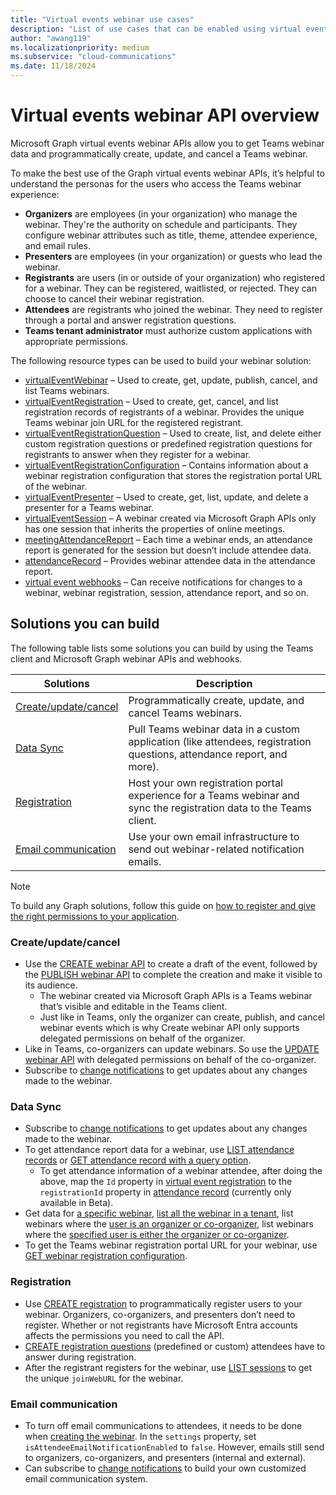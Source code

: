 ```yaml
---
title: "Virtual events webinar use cases"
description: "List of use cases that can be enabled using virtual events webinar APIs"
author: "awang119"
ms.localizationpriority: medium
ms.subservice: "cloud-communications"
ms.date: 11/18/2024
---
```

# Virtual events webinar API overview
Microsoft Graph virtual events webinar APIs allow you to get Teams webinar data and programmatically create, update, and cancel a Teams webinar.

To make the best use of the Graph virtual events webinar APIs, it’s helpful to understand the personas for the users who access the Teams webinar experience: 

- **Organizers** are employees (in your organization) who manage the webinar. They're the authority on schedule and participants. They configure webinar attributes such as title, theme, attendee experience, and email rules.   
- **Presenters** are employees (in your organization) or guests who lead the webinar.   
- **Registrants** are users (in or outside of your organization) who registered for a webinar. They can be registered, waitlisted, or rejected. They can choose to cancel their webinar registration.   
- **Attendees** are registrants who joined the webinar. They need to register through a portal and answer registration questions. 
- **Teams tenant administrator** must authorize custom applications with appropriate permissions.

The following resource types can be used to build your webinar solution: 
- [virtualEventWebinar](/graph/api/resources/virtualeventwebinar) – Used to create, get, update, publish, cancel, and list Teams webinars.  
- [virtualEventRegistration](/graph/api/resources/virtualeventregistration) – Used to create, get, cancel, and list registration records of registrants of a webinar. Provides the unique Teams webinar join URL for the registered registrant. 
- [virtualEventRegistrationQuestion](/graph/api/resources/virtualeventregistrationquestionbase) – Used to create, list, and delete either custom registration questions or predefined registration questions for registrants to answer when they register for a webinar.  
- [virtualEventRegistrationConfiguration](/graph/api/resources/virtualeventwebinarregistrationconfiguration) – Contains information about a webinar registration configuration that stores the registration portal URL of the webinar.  
- [virtualEventPresenter](/graph/api/resources/virtualeventpresenter) – Used to create, get, list, update, and delete a presenter for a Teams webinar. 
- [virtualEventSession](/graph/api/resources/virtualeventsession)  – A webinar created via Microsoft Graph APIs only has one session that inherits the properties of online meetings. 
- [meetingAttendanceReport](/graph/api/resources/meetingattendancereport) – Each time a webinar ends, an attendance report is generated for the session but doesn’t include attendee data.   
- [attendanceRecord](/graph/api/resources/attendancerecord) – Provides webinar attendee data in the attendance report.  
- [virtual event webhooks](/graph/changenotifications-for-virtualevent) – Can receive notifications for changes to a webinar, webinar registration, session, attendance report, and so on.  


## Solutions you can build 
The following table lists some solutions you can build by using the Teams client and Microsoft Graph webinar APIs and webhooks. 

| Solutions     | Description   |
| ------------- | ------------- |
| [Create/update/cancel](#createupdatecancel) | Programmatically create, update, and cancel Teams webinars.|
| [Data Sync](#data-sync) | Pull Teams webinar data in a custom application (like attendees, registration questions, attendance report, and more).  |
| [Registration](#registration)  | Host your own registration portal experience for a Teams webinar and sync the registration data to the Teams client. |
| [Email communication](#email-communication)| Use your own email infrastructure to send out webinar-related notification emails. |

> [!NOTE]
>To build any Graph solutions, follow this guide on [how to register and give the right permissions to your application](/graph/auth/auth-concepts).

### Create/update/cancel 
- Use the [CREATE webinar API](/graph/api/virtualeventsroot-post-webinars) to create a draft of the event, followed by the [PUBLISH webinar API](/graph/api/virtualeventwebinar-publish) to complete the creation and make it visible to its audience.
   - The webinar created via Microsoft Graph APIs is a Teams webinar that’s visible and editable in the Teams client. 
   - Just like in Teams, only the organizer can create, publish, and cancel webinar events which is why Create webinar API only supports delegated permissions on behalf of the organizer.
- Like in Teams, co-organizers can update webinars. So use the [UPDATE webinar API](/graph/api/virtualeventwebinar-update) with delegated permissions on behalf of the co-organizer.
- Subscribe to [change notifications](/graph/changenotifications-for-virtualevent#subscribable-virtual-events) to get updates about any changes made to the webinar.  

### Data Sync 
- Subscribe to [change notifications](/graph/changenotifications-for-virtualevent#subscribable-virtual-events) to get updates about any changes made to the webinar.
- To get attendance report data for a webinar, use [LIST attendance records](/graph/api/attendancerecord-list) or [GET attendance record with a query option](/graph/api/meetingattendancereport-get#example-2-get-the-attendance-report-for-a-webinar-session-by-id).
  - To get attendance information of a webinar attendee, after doing the above, map the `Id` property in [virtual event registration](/graph/api/resources/virtualeventregistration) to the `registrationId` property in [attendance record](/graph/api/resources/attendancerecord) (currently only available in Beta).
- Get data for [a specific webinar](/graph/api/virtualeventwebinar-get), [list all the webinar in a tenant](/graph/api/virtualeventsroot-list-webinars), list webinars where the [user is an organizer or co-organizer](/graph/api/virtualeventwebinar-getbyuserrole), list webinars where the [specified user is either the organizer or co-organizer](/graph/api/virtualeventwebinar-getbyuseridandrole).  
- To get the Teams webinar registration portal URL for your webinar, use [GET webinar registration configuration](/graph/api/virtualeventwebinarregistrationconfiguration-get). 

### Registration  
- Use [CREATE registration](/graph/api/virtualeventwebinar-post-registrations) to programmatically register users to your webinar. Organizers, co-organizers, and presenters don’t need to register. Whether or not registrants have Microsoft Entra accounts affects the permissions you need to call the API. 
- [CREATE registration questions](/graph/api/virtualeventregistrationconfiguration-post-questions) (predefined or custom) attendees have to answer during registration. 
- After the registrant registers for the webinar, use [LIST sessions](/graph/api/virtualeventregistration-list-sessions) to get the unique `joinWebURL` for the webinar. 

### Email communication
- To turn off email communications to attendees, it needs to be done when [creating the webinar](/graph/api/virtualeventsroot-post-webinars). In the `settings` property, set `isAttendeeEmailNotificationEnabled` to `false`. However, emails still send to organizers, co-organizers, and presenters (internal and external).
- Can subscribe to [change notifications](/graph/changenotifications-for-virtualevent#subscribable-virtual-events) to build your own customized email communication system. 
